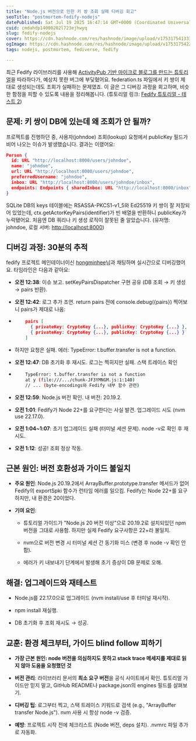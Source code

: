 ```yaml
---
title: "Node.js 버전으로 인한 키 쌍 조회 실패 디버깅 회고"
seoTitle: "postmortem-fedify-nodejs"
datePublished: Sat Jul 19 2025 16:47:14 GMT+0000 (Coordinated Universal Time)
cuid: cmdahdp14000202l723ejhwyq
slug: fedify-nodejs
cover: https://cdn.hashnode.com/res/hashnode/image/upload/v1753175413334/fc280412-f945-4094-9c56-e1c38c680c64.jpeg
ogImage: https://cdn.hashnode.com/res/hashnode/image/upload/v1753175422201/e1d2717b-2d8f-48a7-9de1-b0dba05413d7.jpeg
tags: nodejs, postmortem, fediverse, fedify

---
```


최근 Fedify 라이브러리를 사용해 [ActivityPub 기반 마이크로 블로그를 만드는 튜토리얼](https://hackers.pub/@hongminhee/2025/fedify-tutorial-ko)을 따라하다가, 예상치 못한 버그에 부딪혔어요. federation.ts 파일에서 키 쌍이 제대로 생성되는데도 조회가 실패하는 문제였죠. 이 글은 그 디버깅 과정을 회고하며, 비슷한 함정을 피할 수 있도록 내용을 정리해봅니다. (튜토리얼 링크: [Fedify 튜토리얼 - 테스트 2](https://hackers.pub/@hongminhee/2025/fedify-tutorial-ko#0197b1ac-005b-774b-b75f-03f54699312b--%ED%85%8C%EC%8A%A4%ED%8A%B8-2))

## 문제: 키 쌍이 DB에 있는데 왜 조회가 안 될까?

프로젝트를 진행하던 중, 사용자(johndoe) 조회(lookup) 요청에서 publicKey 필드가 비어 나오는 이슈가 발생했습니다. 결과는 이랬어요:

```json
Person {
  id: URL "http://localhost:8000/users/johndoe",
  name: "johndoe",
  url: URL "http://localhost:8000/users/johndoe",
  preferredUsername: "johndoe",
  inbox: URL "http://localhost:8000/users/johndoe/inbox",
  endpoints: Endpoints { sharedInbox: URL "http://localhost:8000/inbox" }
}
```

SQLite DB의 keys 테이블에는 RSASSA-PKCS1-v1\_5와 Ed25519 키 쌍이 잘 저장되어 있었는데, ctx.getActorKeyPairs(identifier)가 빈 배열을 반환하니 publicKey가 누락됐어요. 처음엔 DB 쿼리나 키 생성 로직이 잘못된 줄 알았습니다. (유저명: johndoe, 로컬 서버: [http://localhost:8000](http://localhost:8000))

## 디버깅 과정: 30분의 추적

fedify 프로젝트 메인테이너이신 [hongminhee](https://hackers.pub/@hongminhee)님과 채팅하며 실시간으로 디버깅했어요. 타임라인은 다음과 같아요:

* **오전 12:38**: 이슈 보고. setKeyPairsDispatcher 구현 공유 (DB 조회 → 키 생성 → pairs 반환).
    
* **오전 12:42**: 로그 추가 조언. return pairs 전에 console.debug({pairs}) 찍어보니 pairs가 제대로 나옴:
    
* ```json
      pairs [
        { privateKey: CryptoKey {...}, publicKey: CryptoKey {...} },  // RSASSA-PKCS1-v1_5
        { privateKey: CryptoKey {...}, publicKey: CryptoKey {...} }   // Ed25519
      ]
    ```
    
* 하지만 요청은 실패. 에러: TypeError: t.buffer.transfer is not a function.
    
* **오전 12:47**: DB 초기화 후 재시도. 로그는 찍히지만 실패. 스택 트레이스 확인
    
* ```bash
      TypeError: t.buffer.transfer is not a function
      at y (file:///.../chunk-JF3YMNGM.js:1:140)
      // ... (byte-encodings와 Fedify 내부 함수 관련)
    ```
    
* **오전 12:59**: Node.js 버전 확인. 내 버전: 20.19.2.
    
* **오전 1:01**: Fedify가 Node 22+를 요구한다는 사실 발견. 업그레이드 시도 (nvm use 22.17.0).
    
* **오전 1:04~1:07**: 초기 업그레이드 실패 (터미널 세션 문제). node -v로 확인 후 재시도.
    
* **오전 1:12**: 성공! 조회 정상 작동.
    

## 근본 원인: 버전 호환성과 가이드 불일치

* **주요 원인**: Node.js 20.19.2에서 ArrayBuffer.prototype.transfer 메서드가 없어 Fedify의 exportSpki 함수가 런타임 에러를 일으킴. Fedify는 Node 22+를 요구하지만, 내 환경은 20이었다.
    
* **기여 요인**:
    
    * 튜토리얼 가이드가 "Node.js 20 버전 이상"으로 20.19.2로 설치되있던 npm버전을 그대로 사용함. 하지만 실제 Fedify 요구사항은 22+라 불일치.
        
    * nvm으로 버전 변경 시 터미널 세션 간 동기화 미스 (변경 후 node -v 확인 안 함).
        
    * 에러가 키 내보내기 단계에서 발생해 초기 증상이 DB 문제로 오해.
        

## 해결: 업그레이드와 재테스트

* Node.js를 22.17.0으로 업그레이드 (nvm install/use 후 터미널 재시작).
    
* npm install 재실행.
    
* DB 초기화 후 조회 재시도 → 성공.
    

## 교훈: 환경 체크부터, 가이드 blind follow 피하기

* **가장 근본 원인: node 버전을 의심하지도 못하고 stack trace 메세지를 제대로 읽지 않아 도움을 요청했던 것**
    
* **버전 관리**: 라이브러리 문서의 **최소 요구 버전**을 공식 사이트에서 확인. 튜토리얼 가이드만 믿지 말고, GitHub README나 package.json의 engines 필드를 살펴보기.
    
* **디버깅 팁**: 로그부터 찍고, 스택 트레이스 키워드로 검색 (e.g., "ArrayBuffer transfer Node.js"). nvm 사용 시 항상 node -v 검증.
    
* **예방**: 프로젝트 시작 전에 체크리스트 (Node 버전, deps 설치). .nvmrc 파일 추가로 자동화.